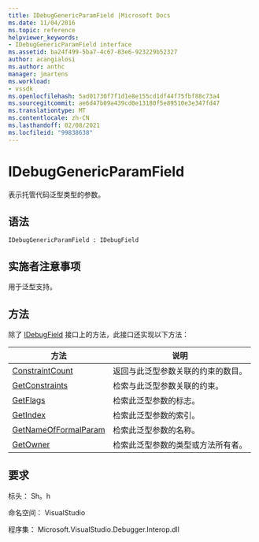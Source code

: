 ```yaml
---
title: IDebugGenericParamField |Microsoft Docs
ms.date: 11/04/2016
ms.topic: reference
helpviewer_keywords:
- IDebugGenericParamField interface
ms.assetid: ba24f499-5ba7-4c67-83e6-923229b52327
author: acangialosi
ms.author: anthc
manager: jmartens
ms.workload:
- vssdk
ms.openlocfilehash: 5ad01730f7f1d1e8e155cd1df44f75fbf88c73a4
ms.sourcegitcommit: ae6d47b09a439cd0e13180f5e89510e3e347fd47
ms.translationtype: MT
ms.contentlocale: zh-CN
ms.lasthandoff: 02/08/2021
ms.locfileid: "99838638"
---
```

# <a name="idebuggenericparamfield"></a>IDebugGenericParamField
表示托管代码泛型类型的参数。

## <a name="syntax"></a>语法

```
IDebugGenericParamField : IDebugField
```

## <a name="notes-for-implementers"></a>实施者注意事项
 用于泛型支持。

## <a name="methods"></a>方法
 除了 [IDebugField](../../../extensibility/debugger/reference/idebugfield.md) 接口上的方法，此接口还实现以下方法：

|方法|说明|
|------------|-----------------|
|[ConstraintCount](../../../extensibility/debugger/reference/idebuggenericparamfield-constraintcount.md)|返回与此泛型参数关联的约束的数目。|
|[GetConstraints](../../../extensibility/debugger/reference/idebuggenericparamfield-getconstraints.md)|检索与此泛型参数关联的约束。|
|[GetFlags](../../../extensibility/debugger/reference/idebuggenericparamfield-getflags.md)|检索此泛型参数的标志。|
|[GetIndex](../../../extensibility/debugger/reference/idebuggenericparamfield-getindex.md)|检索此泛型参数的索引。|
|[GetNameOfFormalParam](../../../extensibility/debugger/reference/idebuggenericparamfield-getnameofformalparam.md)|检索此泛型参数的名称。|
|[GetOwner](../../../extensibility/debugger/reference/idebuggenericparamfield-getowner.md)|检索此泛型参数的类型或方法所有者。|

## <a name="requirements"></a>要求
 标头： Sh。h

 命名空间： VisualStudio

 程序集： Microsoft.VisualStudio.Debugger.Interop.dll
